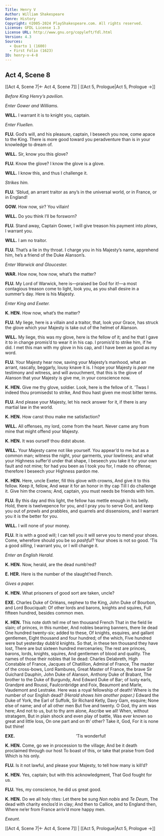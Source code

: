 ```yaml
---
Title: Henry V
Author: William Shakespeare
Genre: History
Copyright: ©2005-2024 PlayShakespeare.com. All rights reserved.
License: GFDL License 1.3
License URL: http://www.gnu.org/copyleft/fdl.html
Version: 4.3
Sources:
  - Quarto 1 (1600)
  - First Folio (1623)
ID: henry-v-4-8
---
```


## Act 4, Scene 8
[[Act 4, Scene 7|← Act 4, Scene 7]] | [[Act 5, Prologue|Act 5, Prologue →]]

*Before King Henry’s pavilion.*

*Enter Gower and Williams.*

**WILL.**
I warrant it is to knight you, captain.

*Enter Fluellen.*

**FLU.**
God’s will, and his pleasure, captain, I beseech you now, come apace to the King. There is more good toward you peradventure than is in your knowledge to dream of.

**WILL.**
Sir, know you this glove?

**FLU.**
Know the glove? I know the glove is a glove.

**WILL.**
I know this, and thus I challenge it.

*Strikes him.*

**FLU.**
’Sblud, an arrant traitor as any’s in the universal world, or in France, or in England!

**GOW.**
How now, sir? You villain!

**WILL.**
Do you think I’ll be forsworn?

**FLU.**
Stand away, Captain Gower, I will give treason his payment into *plows*, I warrant you.

**WILL.**
I am no traitor.

**FLU.**
That’s a lie in thy throat. I charge you in his Majesty’s name, apprehend him, he’s a friend of the Duke Alanson’s.

*Enter Warwick and Gloucester.*

**WAR.**
How now, how now, what’s the matter?

**FLU.**
My Lord of Warwick, here is—praised be God for it!—a most contagious treason come to light, look you, as you shall desire in a summer’s day. Here is his Majesty.

*Enter King and Exeter.*

**K. HEN.**
How now, what’s the matter?

**FLU.**
My liege, here is a villain and a traitor, that, look your Grace, has struck the glove which your Majesty is take out of the helmet of Alanson.

**WILL.**
My liege, this was my glove, here is the fellow of it; and he that I gave it to in change promis’d to wear it in his cap. I promis’d to strike him, if he did. I met this man with my glove in his cap, and I have been as good as my word.

**FLU.**
Your Majesty hear now, saving your Majesty’s manhood, what an arrant, rascally, beggarly, lousy knave it is. I hope your Majesty is *pear* me testimony and witness, and will avouchment, that this is the glove of Alanson that your Majesty is give me, in your conscience now.

**K. HEN.**
Give me thy glove, soldier. Look, here is the fellow of it.
’Twas I indeed thou promisedst to strike,
And thou hast given me most bitter terms.

**FLU.**
And please your Majesty, let his neck answer for it, if there is any martial law in the world.

**K. HEN.**
How canst thou make me satisfaction?

**WILL.**
All offenses, my lord, come from the heart. Never came any from mine that might offend your Majesty.

**K. HEN.**
It was ourself thou didst abuse.

**WILL.**
Your Majesty came not like yourself. You appear’d to me but as a common man; witness the night, your garments, your lowliness; and what your Highness suffer’d under that shape, I beseech you take it for your own fault and not mine; for had you been as I took you for, I made no offense; therefore I beseech your Highness pardon me.

**K. HEN.**
Here, uncle Exeter, fill this glove with crowns,
And give it to this fellow. Keep it, fellow,
And wear it for an honor in thy cap
Till I do challenge it. Give him the crowns;
And, captain, you must needs be friends with him.

**FLU.**
By this day and this light, the fellow has mettle enough in his belly. Hold, there is twelvepence for you, and I pray you to serve God, and keep you out of *prawls* and prabbles, and quarrels and dissensions, and I warrant you it is the better for you.

**WILL.**
I will none of your money.

**FLU.**
It is with a good will; I can tell you it will serve you to mend your shoes. Come, wherefore should you be so *pashful*? Your shoes is not so good. ’Tis a good *silling*, I warrant you, or I will change it.

*Enter an English Herald.*

**K. HEN.**
Now, herald, are the dead numb’red?

**E. HER.**
Here is the number of the slaught’red French.

*Gives a paper.*

**K. HEN.**
What prisoners of good sort are taken, uncle?

**EXE.**
Charles Duke of Orléans, nephew to the King,
John Duke of Bourbon, and Lord Bouciqualt:
Of other lords and barons, knights and squires,
Full fifteen hundred, besides common men.

**K. HEN.**
This note doth tell me of ten thousand French
That in the field lie slain; of princes, in this number,
And nobles bearing banners, there lie dead
One hundred twenty-six; added to these,
Of knights, esquires, and gallant gentlemen,
Eight thousand and four hundred; of the which,
Five hundred were but yesterday dubb’d knights.
So that, in these ten thousand they have lost,
There are but sixteen hundred mercenaries;
The rest are princes, barons, lords, knights, squires,
And gentlemen of blood and quality.
The names of those their nobles that lie dead:
Charles Delabreth, High Constable of France,
Jacques of Chatillion, Admiral of France,
The master of the cross-bows, Lord Rambures,
Great Master of France, the brave Sir Guichard Dauphin,
John Duke of Alanson, Anthony Duke of Brabant,
The brother to the Duke of Burgundy,
And Edward Duke of Bar; of lusty earls,
Grandpré and Roussi, Faulconbridge and Foix,
Beaumont and Marle, Vaudemont and Lestrake.
Here was a royal fellowship of death!
Where is the number of our English dead?
*(Herald shows him another paper.)*
Edward the Duke of York, the Earl of Suffolk,
Sir Richard Ketly, Davy Gam, esquire;
None else of name; and of all other men
But five and twenty. O God, thy arm was here;
And not to us, but to thy arm alone,
Ascribe we all! When, without stratagem,
But in plain shock and even play of battle,
Was ever known so great and little loss,
On one part and on th’ other? Take it, God,
For it is none but thine!

**EXE.**
              ’Tis wonderful!

**K. HEN.**
Come, go we in procession to the village;
And be it death proclaimed through our host
To boast of this, or take that praise from God
Which is his only.

**FLU.**
Is it not lawful, and please your Majesty, to tell how many is kill’d?

**K. HEN.**
Yes, captain; but with this acknowledgment,
That God fought for us.

**FLU.**
Yes, my conscience, he did us great good.

**K. HEN.**
Do we all holy rites:
Let there be sung *Non nobis* and *Te Deum*,
The dead with charity enclos’d in clay;
And then to Callice, and to England then,
Where ne’er from France arriv’d more happy men.

*Exeunt.*

[[Act 4, Scene 7|← Act 4, Scene 7]] | [[Act 5, Prologue|Act 5, Prologue →]]